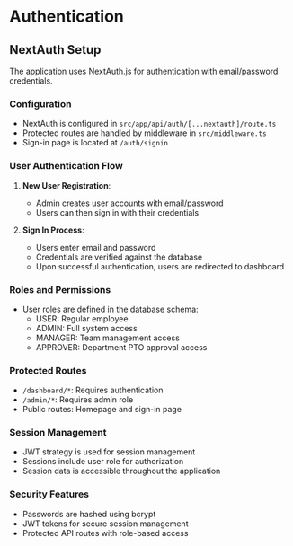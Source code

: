 # Authentication

## NextAuth Setup

The application uses NextAuth.js for authentication with email/password credentials.

### Configuration

- NextAuth is configured in `src/app/api/auth/[...nextauth]/route.ts`
- Protected routes are handled by middleware in `src/middleware.ts`
- Sign-in page is located at `/auth/signin`

### User Authentication Flow

1. **New User Registration**:

   - Admin creates user accounts with email/password
   - Users can then sign in with their credentials

2. **Sign In Process**:
   - Users enter email and password
   - Credentials are verified against the database
   - Upon successful authentication, users are redirected to dashboard

### Roles and Permissions

- User roles are defined in the database schema:
  - USER: Regular employee
  - ADMIN: Full system access
  - MANAGER: Team management access
  - APPROVER: Department PTO approval access

### Protected Routes

- `/dashboard/*`: Requires authentication
- `/admin/*`: Requires admin role
- Public routes: Homepage and sign-in page

### Session Management

- JWT strategy is used for session management
- Sessions include user role for authorization
- Session data is accessible throughout the application

### Security Features

- Passwords are hashed using bcrypt
- JWT tokens for secure session management
- Protected API routes with role-based access
